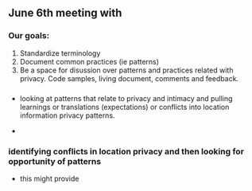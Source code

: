 ## June 6th meeting with 

### Our goals: 

 1. Standardize terminology
 2. Document common practices (ie patterns)
 3. Be a space for disussion over patterns and practices related with privacy. Code samples, living document, comments and feedback.

### 


 - looking at patterns that relate to privacy and intimacy and pulling learnings or translations (expectations) or conflicts into location information privacy patterns.

 - 

### identifying conflicts in location privacy and then looking for opportunity of patterns

  - this might provide 

#### 

